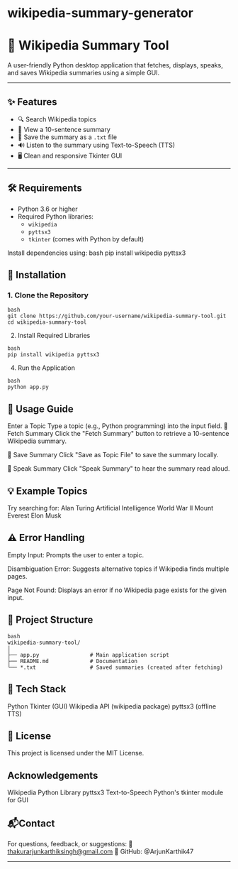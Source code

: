 # wikipedia-summary-generator
# 🧠 Wikipedia Summary Tool

A user-friendly Python desktop application that fetches, displays, speaks, and saves Wikipedia summaries using a simple GUI.

---

## ✨ Features

- 🔍 Search Wikipedia topics
- 📄 View a 10-sentence summary
- 💾 Save the summary as a `.txt` file
- 🔊 Listen to the summary using Text-to-Speech (TTS)
- 🖥️ Clean and responsive Tkinter GUI

---

## 🛠 Requirements

- Python 3.6 or higher
- Required Python libraries:
  - `wikipedia`
  - `pyttsx3`
  - `tkinter` (comes with Python by default)

Install dependencies using:
bash
pip install wikipedia pyttsx3

## 🚀 Installation
### 1. Clone the Repository
```
bash
git clone https://github.com/your-username/wikipedia-summary-tool.git
cd wikipedia-summary-tool
```
2. Install Required Libraries
```
bash
pip install wikipedia pyttsx3
```
4. Run the Application
```
bash
python app.py
```
## 🧭 Usage Guide
Enter a Topic
Type a topic (e.g., Python programming) into the input field.
🔵 Fetch Summary
Click the "Fetch Summary" button to retrieve a 10-sentence Wikipedia summary.

🔵 Save Summary
Click "Save as Topic File" to save the summary locally.

🔵 Speak Summary
Click "Speak Summary" to hear the summary read aloud.

## 💡 Example Topics
Try searching for:
Alan Turing
Artificial Intelligence
World War II
Mount Everest
Elon Musk

## ⚠️ Error Handling
Empty Input: Prompts the user to enter a topic.

Disambiguation Error: Suggests alternative topics if Wikipedia finds multiple pages.

Page Not Found: Displays an error if no Wikipedia page exists for the given input.

## 📁 Project Structure
```
bash
wikipedia-summary-tool/
│
├── app.py                # Main application script
├── README.md             # Documentation
└── *.txt                 # Saved summaries (created after fetching)
```
## 🧱 Tech Stack
Python
Tkinter (GUI)
Wikipedia API (wikipedia package)
pyttsx3 (offline TTS)

## 📜 License
This project is licensed under the MIT License.

## Acknowledgements
Wikipedia Python Library
pyttsx3 Text-to-Speech
Python's tkinter module for GUI


## 📬Contact
For questions, feedback, or suggestions:
📧 thakurarjunkarthiksingh@gmail.com
🐙 GitHub: @ArjunKarthik47

---
